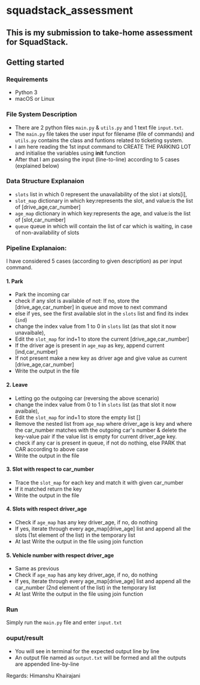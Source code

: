 # squadstack_assessment
## This is my submission to take-home assessment for SquadStack.

## Getting started
### Requirements
- Python 3
- macOS or Linux

### File System Description
- There are 2 python files ```main.py``` & ```utils.py``` and 1 text file ```input.txt```.
- The ```main.py``` file takes the user input for filename (file of commands) and ```utils.py``` contains the class and funtions related to ticketing system.
- I am here reading the 1st input command to CREATE THE PARKING LOT and initialise the variables using __init__ function
- After that I am passing the input (line-to-line) according to 5 cases (explained below)

### Data Structure Explanaion
- ```slots``` list in which 0 represent the unavailability of the slot i at slots[i],
- ```slot_map``` dictionary in which key:represents the slot, and value:is the list of [drive_age,car_number]
- ```age_map``` dictionary in which key:represents the age, and value:is the list of [slot,car_number]
- ```queue``` queue in which will contain the list of car which is waiting, in case of non-availability of slots

### Pipeline Explanaion:
I have considered 5 cases (according to given description) as per input command.

#### 1. Park
- Park the incoming car
- check if any slot is available of not: If no, store the [drive_age,car_number] in queue and move to next command
- else if yes, see the first available slot in the ```slots``` list and find its index (```ind```)
- change the index value from 1 to 0 in ```slots``` list (as that slot it now unavaibale),
- Edit the ```slot_map``` for ind+1 to store the current [drive_age,car_number]
- If the driver age is present in ```age_map``` as key, append current [ind,car_number]
- If not present make a new key as driver age and give value as current [drive_age,car_number]
- Write the output in the file

#### 2. Leave
- Letting go the outgoing car (reversing the above scenario)
- change the index value from 0 to 1 in ```slots``` list (as that slot it now avaibale),
- Edit the ```slot_map``` for ind+1 to store the empty list []
- Remove the nested list from ```age_map``` where driver_age is key and where the car_number matches with the outgoing car's number & delete the key-value pair if the value list is empty for current driver_age key.
- check if any car is present in queue, if not do nothing, else PARK that CAR according to above case
- Write the output in the file 

#### 3. Slot with respect to car_number
- Trace the ```slot_map``` for each key and match it with given car_number
- If it matched return the key
- Write the output in the file

#### 4. Slots with respect driver_age
- Check if ```age_map``` has any key driver_age, if no, do nothing
- If yes, iterate through every age_map[drive_age] list and append all the slots (1st element of the list) in the temporary list
- At last Write the output in the file using join function

#### 5. Vehicle number with respect driver_age
- Same as previous
- Check if ```age_map``` has any key driver_age, if no, do nothing
- If yes, iterate through every age_map[drive_age] list and append all the car_number (2nd element of the list) in the temporary list
- At last Write the output in the file using join function

### Run
Simply run the ```main.py``` file and enter ```input.txt```

### ouput/result
- You will see in terminal for the expected output line by line
- An output file named as ```output.txt``` will be formed and all the outputs are appended line-by-line


Regards: Himanshu Khairajani